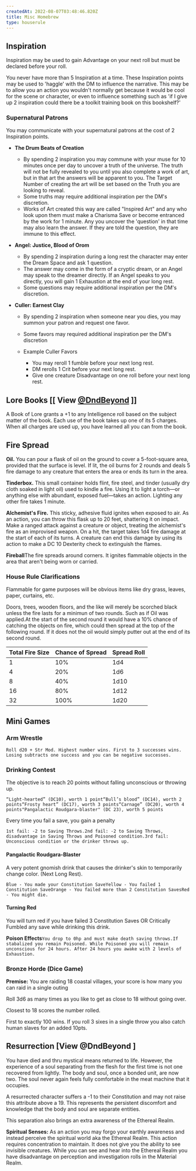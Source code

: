 ```yaml
---
createdAt: 2022-08-07T03:48:46.820Z
title: Misc Homebrew
type: houserule
---
```

## [](http://localhost:3000/houserules/miscellaneous-homebrew-mechanics#inspiration)Inspiration

Inspiration may be used to gain Advantage on your next roll but must be declared before your roll.

You never have more than 5 Inspiration at a time. These Inspiration points may be used to 'haggle' with the DM to influence the narrative. This may be to allow you an action you wouldn't normally get because it would be cool for the scene or character, or even to influence something such as 'if I give up 2 inspiration could there be a toolkit training book on this bookshelf?'

### [](http://localhost:3000/houserules/miscellaneous-homebrew-mechanics#supernatural-patrons)Supernatural Patrons

You may communicate with your supernatural patrons at the cost of 2 Inspiration points.

* **The Drum Beats of Creation**

  * By spending 2 inspiration you may commune with your muse for 10 minutes once per day to uncover a truth of the universe. The truth will not be fully revealed to you until you also complete a work of art, but in that art the answers will be apparent to you. The Target Number of creating the art will be set based on the Truth you are looking to reveal.
  * Some truths may require additional inspiration per the DM's discretion.
  * Works of Art created this way are called "Inspired Art" and any who look upon them must make a Charisma Save or become entranced by the work for 1 minute. Any you uncover the 'question' in that time may also learn the answer. If they are told the question, they are immune to this effect.
* **Angel: Justice, Blood of Orom**

  * By spending 2 inspiration during a long rest the character may enter the Dream Space and ask 1 question.
  * The answer may come in the form of a cryptic dream, or an Angel may speak to the dreamer directly. If an Angel speaks to you directly, you will gain 1 Exhaustion at the end of your long rest.
  * Some questions may require additional inspiration per the DM's discretion.
* **Culler: Earnest Clay**

  * By spending 2 inspiration when someone near you dies, you may summon your patron and request one favor.
  * Some favors may required additional inspiration per the DM's discretion
  * Example Culler Favors

    * You may reroll 1 fumble before your next long rest.
    * DM rerolls 1 Crit before your next long rest.
    * Give one creature Disadvantage on one roll before your next long rest.

## [](http://localhost:3000/houserules/miscellaneous-homebrew-mechanics#lore-books-view-dndbeyond-httpswwwdndbeyondcommagic-items2904091-book-of-lore-dndbeyond-book-of-lore)Lore Books [[ View [@DndBeyond](https://www.dndbeyond.com/magic-items/2904091-book-of-lore) ]]

A Book of Lore grants a +1 to any Intelligence roll based on the subject matter of the book. Each use of the book takes up one of its 5 charges. When all charges are used up, you have learned all you can from the book.

## [](http://localhost:3000/houserules/miscellaneous-homebrew-mechanics#fire-spread)Fire Spread

**Oil.** You can pour a flask of oil on the ground to cover a 5-foot-square area, provided that the surface is level. If lit, the oil burns for 2 rounds and deals 5 fire damage to any creature that enters the area or ends its turn in the area.

**Tinderbox.** This small container holds flint, fire steel, and tinder (usually dry cloth soaked in light oil) used to kindle a fire. Using it to light a torch—or anything else with abundant, exposed fuel—takes an action. Lighting any other fire takes 1 minute.

**Alchemist's Fire.** This sticky, adhesive fluid ignites when exposed to air. As an action, you can throw this flask up to 20 feet, shattering it on impact. Make a ranged attack against a creature or object, treating the alchemist's fire as an improvised weapon. On a hit, the target takes 1d4 fire damage at the start of each of its turns. A creature can end this damage by using its action to make a DC 10 Dexterity check to extinguish the flames.

**Fireball**The fire spreads around corners. It ignites flammable objects in the area that aren't being worn or carried.

### [](http://localhost:3000/houserules/miscellaneous-homebrew-mechanics#house-rule-clarifications)House Rule Clarifications

Flammable for game purposes will be obvious items like dry grass, leaves, paper, curtains, etc.

Doors, trees, wooden floors, and the like will merely be scorched black unless the fire lasts for a minimun of two rounds. Such as if Oil was applied.At the start of the second round it would have a 10% chance of catching the objects on fire, which could then spread at the top of the following round. If it does not the oil would simply putter out at the end of its second round.

| Total Fire Size | Chance of Spread | Spread Roll |
| --------------- | ---------------- | ----------- |
| 1               | 10%              | 1d4         |
| 4               | 20%              | 1d6         |
| 8               | 40%              | 1d10        |
| 16              | 80%              | 1d12        |
| 32              | 100%             | 1d20        |

## [](http://localhost:3000/houserules/miscellaneous-homebrew-mechanics#mini-games)Mini Games

### [](http://localhost:3000/houserules/miscellaneous-homebrew-mechanics#arm-wrestle)Arm Wrestle

`Roll d20 + Str Mod. Highest number wins. First to 3 successes wins. Losing subtracts one success and you can be negative successes.`

### [](http://localhost:3000/houserules/miscellaneous-homebrew-mechanics#drinking-contest)Drinking Contest

The objective is to reach 20 points without falling unconscious or throwing up.

`“Light-hearted” (DC10), worth 1 point“Bull’s blood” (DC14), worth 2 points“Frosty heart” (DC17), worth 3 points“Carnage” (DC20), worth 4 points"Pangalactic Roudgara-blaster" (DC 23), worth 5 points`

Every time you fail a save, you gain a penalty

`1st fail: -2 to Saving Throws.2nd fail: -2 to Saving Throws, disadvantage in Saving Throws and Poisoned condition.3rd fail: Unconscious condition or the drinker throws up.`

#### [](http://localhost:3000/houserules/miscellaneous-homebrew-mechanics#pangalactic-roudgara-blaster)Pangalactic Roudgara-Blaster 

A very potent gnomish drink that causes the drinker's skin to temporarily change color. (Next Long Rest).

`Blue - You made your Constitution SaveYellow - You failed 1 Constitution SaveOrange - You failed more than 2 Constitution SavesRed - You might die.`

#### [](http://localhost:3000/houserules/miscellaneous-homebrew-mechanics#turning-red)Turning Red

You will turn red if you have failed 3 Constitution Saves OR Critically Fumbled any save while drinking this drink.

**Poison Effects**`You drop to 0hp and must make death saving throws.If stabalized you remain Poisoned. While Poisoned you will remain unconscious for 24 hours. After 24 hours you awake with 2 levels of Exhaustion.`

### [](http://localhost:3000/houserules/miscellaneous-homebrew-mechanics#bronze-horde-dice-game)Bronze Horde (Dice Game)

**Premise:** You are raiding 18 coastal villages, your score is how many you can raid in a single outing

Roll 3d6 as many times as you like to get as close to 18 without going over.

Closest to 18 scores the number rolled.

First to exactly 100 wins. If you roll 3 sixes in a single throw you also catch human slaves for an added 10pts.

## [](http://localhost:3000/houserules/miscellaneous-homebrew-mechanics#resurrection-view-dndbeyond-)Resurrection \[View @DndBeyond ]

You have died and thru mystical means returned to life. However, the experience of a soul separating from the flesh for the first time is not one recovered from lightly. The body and soul, once a bonded unit, are now two. The soul never again feels fully comfortable in the meat machine that it occupies.

A resurrected character suffers a -1 to their Constitution and may not raise this attribute above a 19. This represents the persistent discomfort and knowledge that the body and soul are separate entities.

This separation also brings an extra awareness of the Ethereal Realm.

**Spiritual Senses:** As an action you may forgo your earthly awareness and instead perceive the spiritual world aka the Ethereal Realm. This action requires concentration to maintain. It does not give you the ability to see invisible creatures. While you can see and hear into the Ethereal Realm you have disadvantage on perception and investigation rolls in the Material Realm.